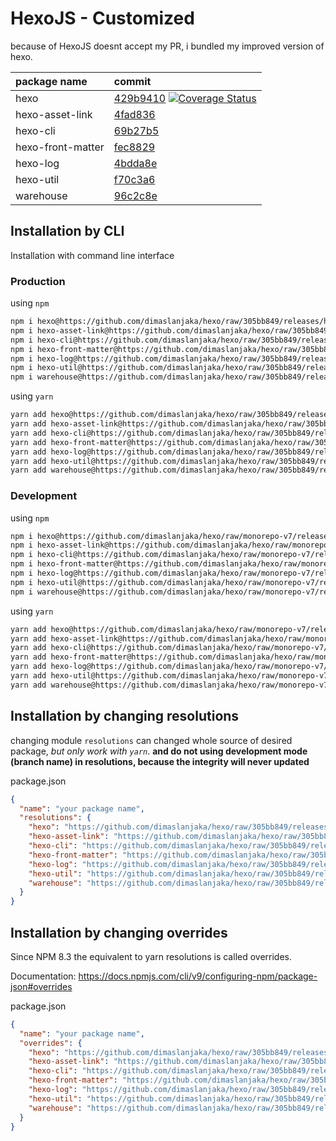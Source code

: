 # HexoJS - Customized
because of HexoJS doesnt accept my PR, i bundled my improved version of hexo.

| package name | commit |
| :--- | :--- | 
| hexo | [429b9410](https://github.com/dimaslanjaka/hexo/commit/429b9410)  [![Coverage Status](https://coveralls.io/repos/github/dimaslanjaka/hexo/badge.svg)](https://coveralls.io/github/dimaslanjaka/hexo) | 
| hexo-asset-link | [4fad836](https://github.com/dimaslanjaka/hexo-asset-link/commit/4fad836) | 
| hexo-cli | [69b27b5](https://github.com/dimaslanjaka/hexo-cli/commit/69b27b5) | 
| hexo-front-matter | [fec8829](https://github.com/dimaslanjaka/hexo-front-matter/commit/fec8829) | 
| hexo-log | [4bdda8e](https://github.com/dimaslanjaka/hexo-log/commit/4bdda8e) | 
| hexo-util | [f70c3a6](https://github.com/dimaslanjaka/hexo-util/commit/f70c3a6) | 
| warehouse | [96c2c8e](https://github.com/dimaslanjaka/warehouse/commit/96c2c8e) | 

## Installation by CLI
Installation with command line interface

### Production

using `npm`
```bash
npm i hexo@https://github.com/dimaslanjaka/hexo/raw/305bb849/releases/hexo.tgz
npm i hexo-asset-link@https://github.com/dimaslanjaka/hexo/raw/305bb849/releases/hexo-asset-link.tgz
npm i hexo-cli@https://github.com/dimaslanjaka/hexo/raw/305bb849/releases/hexo-cli.tgz
npm i hexo-front-matter@https://github.com/dimaslanjaka/hexo/raw/305bb849/releases/hexo-front-matter.tgz
npm i hexo-log@https://github.com/dimaslanjaka/hexo/raw/305bb849/releases/hexo-log.tgz
npm i hexo-util@https://github.com/dimaslanjaka/hexo/raw/305bb849/releases/hexo-util.tgz
npm i warehouse@https://github.com/dimaslanjaka/hexo/raw/305bb849/releases/warehouse.tgz
```

using `yarn`
```bash
yarn add hexo@https://github.com/dimaslanjaka/hexo/raw/305bb849/releases/hexo.tgz
yarn add hexo-asset-link@https://github.com/dimaslanjaka/hexo/raw/305bb849/releases/hexo-asset-link.tgz
yarn add hexo-cli@https://github.com/dimaslanjaka/hexo/raw/305bb849/releases/hexo-cli.tgz
yarn add hexo-front-matter@https://github.com/dimaslanjaka/hexo/raw/305bb849/releases/hexo-front-matter.tgz
yarn add hexo-log@https://github.com/dimaslanjaka/hexo/raw/305bb849/releases/hexo-log.tgz
yarn add hexo-util@https://github.com/dimaslanjaka/hexo/raw/305bb849/releases/hexo-util.tgz
yarn add warehouse@https://github.com/dimaslanjaka/hexo/raw/305bb849/releases/warehouse.tgz

```

### Development

using `npm`
```bash
npm i hexo@https://github.com/dimaslanjaka/hexo/raw/monorepo-v7/releases/hexo.tgz
npm i hexo-asset-link@https://github.com/dimaslanjaka/hexo/raw/monorepo-v7/releases/hexo-asset-link.tgz
npm i hexo-cli@https://github.com/dimaslanjaka/hexo/raw/monorepo-v7/releases/hexo-cli.tgz
npm i hexo-front-matter@https://github.com/dimaslanjaka/hexo/raw/monorepo-v7/releases/hexo-front-matter.tgz
npm i hexo-log@https://github.com/dimaslanjaka/hexo/raw/monorepo-v7/releases/hexo-log.tgz
npm i hexo-util@https://github.com/dimaslanjaka/hexo/raw/monorepo-v7/releases/hexo-util.tgz
npm i warehouse@https://github.com/dimaslanjaka/hexo/raw/monorepo-v7/releases/warehouse.tgz
```

using `yarn`
```bash
yarn add hexo@https://github.com/dimaslanjaka/hexo/raw/monorepo-v7/releases/hexo.tgz
yarn add hexo-asset-link@https://github.com/dimaslanjaka/hexo/raw/monorepo-v7/releases/hexo-asset-link.tgz
yarn add hexo-cli@https://github.com/dimaslanjaka/hexo/raw/monorepo-v7/releases/hexo-cli.tgz
yarn add hexo-front-matter@https://github.com/dimaslanjaka/hexo/raw/monorepo-v7/releases/hexo-front-matter.tgz
yarn add hexo-log@https://github.com/dimaslanjaka/hexo/raw/monorepo-v7/releases/hexo-log.tgz
yarn add hexo-util@https://github.com/dimaslanjaka/hexo/raw/monorepo-v7/releases/hexo-util.tgz
yarn add warehouse@https://github.com/dimaslanjaka/hexo/raw/monorepo-v7/releases/warehouse.tgz

```

## Installation by changing resolutions
changing module `resolutions` can changed whole source of desired package, _but only work with `yarn`_. **and do not using development mode (branch name) in resolutions, because the integrity will never updated**

package.json
```json
{
  "name": "your package name",
  "resolutions": {
    "hexo": "https://github.com/dimaslanjaka/hexo/raw/305bb849/releases/hexo.tgz",
    "hexo-asset-link": "https://github.com/dimaslanjaka/hexo/raw/305bb849/releases/hexo-asset-link.tgz",
    "hexo-cli": "https://github.com/dimaslanjaka/hexo/raw/305bb849/releases/hexo-cli.tgz",
    "hexo-front-matter": "https://github.com/dimaslanjaka/hexo/raw/305bb849/releases/hexo-front-matter.tgz",
    "hexo-log": "https://github.com/dimaslanjaka/hexo/raw/305bb849/releases/hexo-log.tgz",
    "hexo-util": "https://github.com/dimaslanjaka/hexo/raw/305bb849/releases/hexo-util.tgz",
    "warehouse": "https://github.com/dimaslanjaka/hexo/raw/305bb849/releases/warehouse.tgz"
  }
}
```

## Installation by changing overrides

Since NPM 8.3 the equivalent to yarn resolutions is called overrides.

Documentation: https://docs.npmjs.com/cli/v9/configuring-npm/package-json#overrides

package.json
```json
{
  "name": "your package name",
  "overrides": {
    "hexo": "https://github.com/dimaslanjaka/hexo/raw/305bb849/releases/hexo.tgz",
    "hexo-asset-link": "https://github.com/dimaslanjaka/hexo/raw/305bb849/releases/hexo-asset-link.tgz",
    "hexo-cli": "https://github.com/dimaslanjaka/hexo/raw/305bb849/releases/hexo-cli.tgz",
    "hexo-front-matter": "https://github.com/dimaslanjaka/hexo/raw/305bb849/releases/hexo-front-matter.tgz",
    "hexo-log": "https://github.com/dimaslanjaka/hexo/raw/305bb849/releases/hexo-log.tgz",
    "hexo-util": "https://github.com/dimaslanjaka/hexo/raw/305bb849/releases/hexo-util.tgz",
    "warehouse": "https://github.com/dimaslanjaka/hexo/raw/305bb849/releases/warehouse.tgz"
  }
}
```

